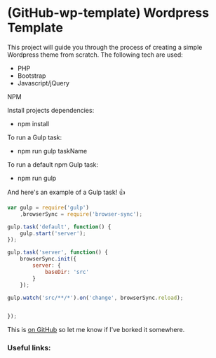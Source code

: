 # (GitHub-wp-template) Wordpress Template

This project will guide you through the process of creating a simple Wordpress theme from scratch. The following tech are used:

 * PHP
 * Bootstrap
 * Javascript/jQuery

NPM

Install projects dependencies:

 * npm install

To run a Gulp task:

 * npm run gulp taskName
 
 
 
To run a default npm Gulp task:

 * npm run gulp
 

And here's an example of a Gulp task! :+1:

```javascript
var gulp = require('gulp')
	,browserSync = require('browser-sync');

gulp.task('default', function() {
	gulp.start('server');
});

gulp.task('server', function() {
	browserSync.init({
		server: {
			baseDir: 'src'
		}
	});

gulp.watch('src/**/*').on('change', browserSync.reload);


});
```

This is [on GitHub](https://github.com/jbt/markdown-editor) so let me know if I've borked it somewhere.


### Useful links:

